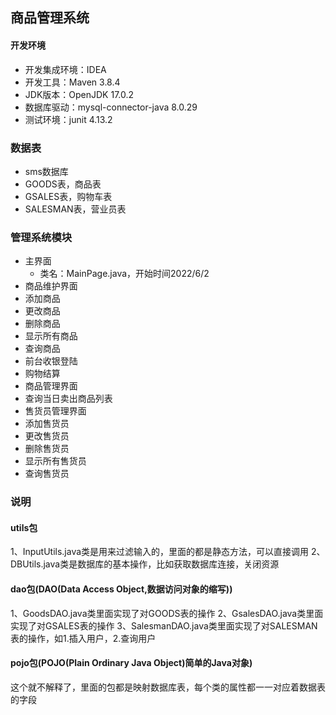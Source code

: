 ## 商品管理系统

#### 开发环境

+ 开发集成环境：IDEA
+ 开发工具：Maven 3.8.4
+ JDK版本：OpenJDK 17.0.2
+ 数据库驱动：mysql-connector-java 8.0.29
+ 测试环境：junit 4.13.2

### 数据表

+ sms数据库
+ GOODS表，商品表
+ GSALES表，购物车表
+ SALESMAN表，营业员表


### 管理系统模块

+ 主界面
  + 类名：MainPage.java，开始时间2022/6/2
+ 商品维护界面
+ 添加商品
+ 更改商品
+ 删除商品
+ 显示所有商品
+ 查询商品
+ 前台收银登陆
+ 购物结算
+ 商品管理界面
+ 查询当日卖出商品列表
+ 售货员管理界面
+ 添加售货员
+ 更改售货员
+ 删除售货员
+ 显示所有售货员
+ 查询售货员


### 说明

#### utils包

1、InputUtils.java类是用来过滤输入的，里面的都是静态方法，可以直接调用
2、DBUtils.java类是数据库的基本操作，比如获取数据库连接，关闭资源

#### dao包(DAO(Data Access Object,数据访问对象的缩写))

1、GoodsDAO.java类里面实现了对GOODS表的操作
2、GsalesDAO.java类里面实现了对GSALES表的操作
3、SalesmanDAO.java类里面实现了对SALESMAN表的操作，如1.插入用户，2.查询用户

#### pojo包(POJO(Plain Ordinary Java Object)简单的Java对象)

这个就不解释了，里面的包都是映射数据库表，每个类的属性都一一对应着数据表的字段